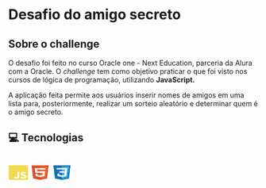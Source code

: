 <h1>Desafio do amigo secreto</h1>

<h2>Sobre o challenge</h2>

<p>O desafio foi feito no curso Oracle one - Next Education, parceria da Alura com a Oracle. O <em>challenge</em> tem como objetivo praticar o que foi visto nos cursos de lógica de programação, utilizando <strong>JavaScript.</strong></p>

<p>A aplicação feita permite aos usuários inserir nomes de amigos em uma lista para, posteriormente, realizar um sorteio aleatório e determinar quem é o amigo secreto.</p>


<h2> 💻 Tecnologias </h2>

<div style="display: inline_block" align="left"><br>
  <img align="center" alt="Js" height="30" width="40" src="https://raw.githubusercontent.com/devicons/devicon/master/icons/javascript/javascript-plain.svg">
  <img align="center" alt="html" height="30" width="40" src="https://raw.githubusercontent.com/devicons/devicon/master/icons/html5/html5-original.svg">
  <img align="center" alt="CSS" height="30" width="40" src="https://raw.githubusercontent.com/devicons/devicon/master/icons/css3/css3-original.svg">
  <div>
